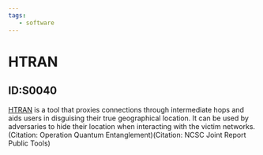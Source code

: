 ```yaml
---
tags:
   - software
---
```

# HTRAN
## ID:S0040
[HTRAN](/mitre/software/S0040) is a tool that proxies connections through intermediate hops and aids users in disguising their true geographical location. It can be used by adversaries to hide their location when interacting with the victim networks. (Citation: Operation Quantum Entanglement)(Citation: NCSC Joint Report Public Tools)
